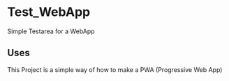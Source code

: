 # Test_WebApp
Simple Testarea for a WebApp

## Uses
This Project is a simple way of how to make a PWA (Progressive Web App)

